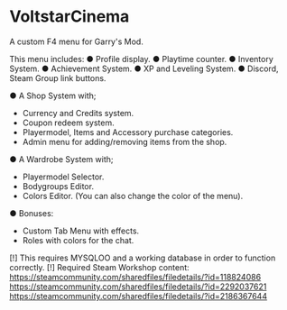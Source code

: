 # VoltstarCinema
A custom F4 menu for Garry's Mod.

This menu includes:
● Profile display.
● Playtime counter.
● Inventory System.
● Achievement System.
● XP and Leveling System.
● Discord, Steam Group link buttons.

● A Shop System with;
- Currency and Credits system.
- Coupon redeem system.
- Playermodel, Items and Accessory purchase categories.
- Admin menu for adding/removing items from the shop.

● A Wardrobe System with;
- Playermodel Selector.
- Bodygroups Editor.
- Colors Editor. (You can also change the color of the menu).

● Bonuses:
- Custom Tab Menu with effects.
- Roles with colors for the chat.

[!] This requires MYSQLOO and a working database in order to function correctly.
[!] Required Steam Workshop content:
https://steamcommunity.com/sharedfiles/filedetails/?id=118824086
https://steamcommunity.com/sharedfiles/filedetails/?id=2292037621
https://steamcommunity.com/sharedfiles/filedetails/?id=2186367644

